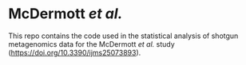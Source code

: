 # McDermott *et al.*

This repo contains the code used in the statistical analysis of shotgun metagenomics data for the McDermott *et al.* study (https://doi.org/10.3390/ijms25073893).
